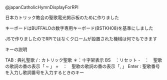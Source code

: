 @japanCatholicHymnDisplayForRPI

日本カトリック教会の聖歌電光掲示板のために作りました

キーボードはBUFFALOの数字専用キーボード(BSTKH08)を基準にしました

JSで作りましたのでRPIではなくクロームが設置された機械は何でもできます

キーの説明

TAB : 典礼聖歌
/ : カトリック聖歌
＊：十字架表示
BS　：リセット
-　：　聖歌の歌詞の番の表示「 ~ 」
+　：　聖歌の歌詞の番の表示「, 」
Enter : 聖歌番号を入力し歌詞番号を入力するときのキー